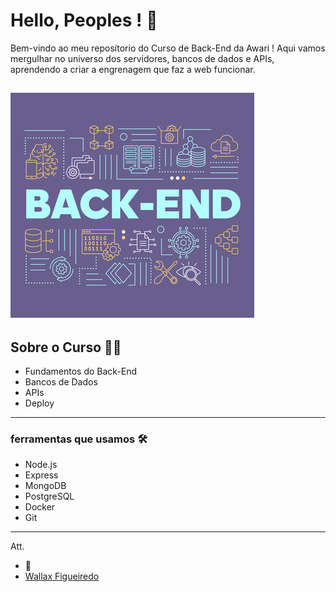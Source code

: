 # Hello, Peoples !  🚀

Bem-vindo ao meu reposítorio do Curso de Back-End da Awari !
Aqui vamos mergulhar no universo dos servidores, bancos de dados e APIs, aprendendo a criar a engrenagem que faz a web funcionar.

![logo codifique](./back-end.jpg)
---

## Sobre o Curso 🧑‍🏫


- Fundamentos do Back-End
- Bancos de Dados
- APIs
- Deploy

---

### ferramentas que usamos 🛠️

- Node.js
- Express
- MongoDB
- PostgreSQL
- Docker
- Git

---

Att. 

- 🦁
- [Wallax Figueiredo](https://github.com/WallCod)




